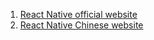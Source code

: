1. [React Native official website](http://facebook.github.io/react-native/)
2. [React Native Chinese website](https://reactnative.cn/)



